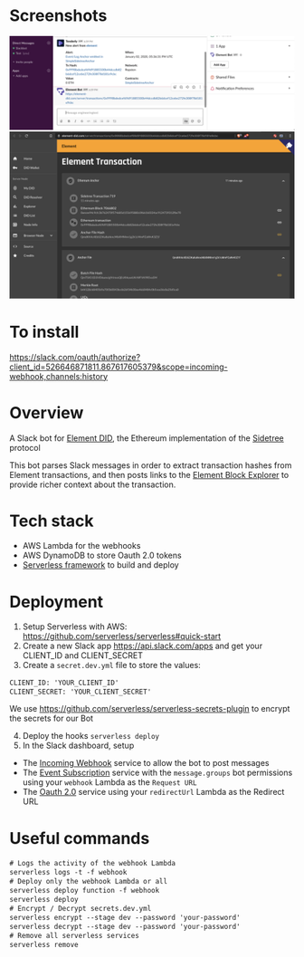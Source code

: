 # Screenshots

![Slack screenshot](./images/slack.png)
![Slack block explorer](./images/block-explorer.png)

# To install

https://slack.com/oauth/authorize?client_id=526646871811.867617605379&scope=incoming-webhook,channels:history

# Overview

A Slack bot for [Element DID](https://github.com/decentralized-identity/element), the Ethereum implementation of the [Sidetree](https://github.com/decentralized-identity/sidetree) protocol

This bot parses Slack messages in order to extract transaction hashes from Element transactions, and then posts links to the [Element Block Explorer](https://medium.com/transmute-techtalk/element-block-explorer-bb6d2c712664) to provide richer context about the transaction.

# Tech stack

- AWS Lambda for the webhooks
- AWS DynamoDB to store Oauth 2.0 tokens
- [Serverless framework](https://github.com/serverless/serverless) to build and deploy

# Deployment

1) Setup Serverless with AWS: https://github.com/serverless/serverless#quick-start
2) Create a new Slack app https://api.slack.com/apps and get your CLIENT_ID and CLIENT_SECRET
3) Create a `secret.dev.yml` file to store the values:
```
CLIENT_ID: 'YOUR_CLIENT_ID'
CLIENT_SECRET: 'YOUR_CLIENT_SECRET'
```
We use https://github.com/serverless/serverless-secrets-plugin to encrypt the secrets for our Bot

4) Deploy the hooks `serverless deploy`
5) In the Slack dashboard, setup
- The [Incoming Webhook](https://api.slack.com/messaging/webhooks) service to allow the bot to post messages
- The [Event Subscription](https://api.slack.com/events-api) service with the `message.groups` bot permissions using your `webhook` Lambda as the `Request URL`
- The [Oauth 2.0](https://api.slack.com/docs/oauth) service using your `redirectUrl` Lambda as the Redirect URL

# Useful commands

```
# Logs the activity of the webhook Lambda
serverless logs -t -f webhook
# Deploy only the webhook Lambda or all
serverless deploy function -f webhook
serverless deploy
# Encrypt / Decrypt secrets.dev.yml
serverless encrypt --stage dev --password 'your-password'
serverless decrypt --stage dev --password 'your-password'
# Remove all serverless services
serverless remove
```
